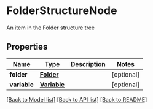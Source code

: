 # FolderStructureNode

An item in the Folder structure tree
## Properties
Name | Type | Description | Notes
------------ | ------------- | ------------- | -------------
**folder** | [**Folder**](Folder.md) |  | [optional] 
**variable** | [**Variable**](Variable.md) |  | [optional] 

[[Back to Model list]](../README.md#documentation-for-models) [[Back to API list]](../README.md#documentation-for-api-endpoints) [[Back to README]](../README.md)


